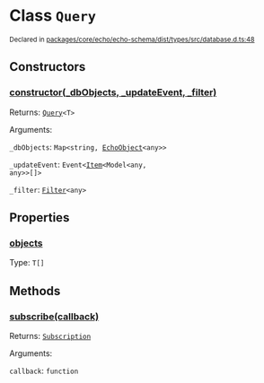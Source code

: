 # Class `Query`
<sub>Declared in [packages/core/echo/echo-schema/dist/types/src/database.d.ts:48]()</sub>





## Constructors
### [constructor(_dbObjects, _updateEvent, _filter)]()



Returns: <code>[Query](/api/@dxos/react-client/classes/Query)&lt;T&gt;</code>

Arguments: 

`_dbObjects`: <code>Map&lt;string, [EchoObject](/api/@dxos/react-client/classes/EchoObject)&lt;any&gt;&gt;</code>

`_updateEvent`: <code>Event&lt;[Item](/api/@dxos/react-client/classes/Item)&lt;Model&lt;any, any&gt;&gt;[]&gt;</code>

`_filter`: <code>[Filter](/api/@dxos/react-client/types/Filter)&lt;any&gt;</code>


## Properties
### [objects]()
Type: <code>T[]</code>


## Methods
### [subscribe(callback)]()



Returns: <code>[Subscription](/api/@dxos/react-client/types/Subscription)</code>

Arguments: 

`callback`: <code>function</code>
